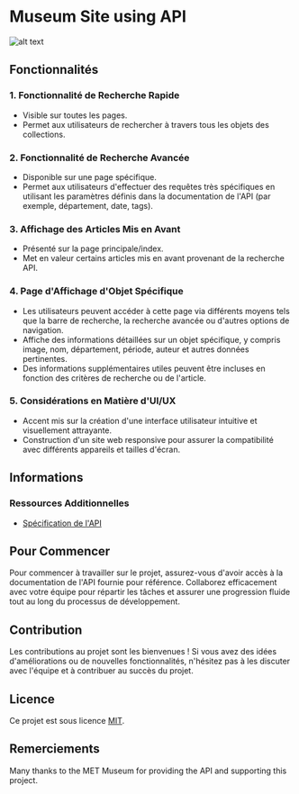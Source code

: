 # Museum Site using API 
![alt text](https://www.metmuseum.org/-/media/images/perspectives/2023/5/collection-and-cultural-property/the-met-fifth-avenue_great-hall_photo-by-brett-beyer-2048x2048.jpg?h=2048&amp;iar=0&amp;mw=2400&amp;w=2048&amp;sc_lang=en&amp;hash=237EC5D65BFD251E1D1D7D59AAE1FC10 "Met Museum")

## Fonctionnalités

### 1. Fonctionnalité de Recherche Rapide
- Visible sur toutes les pages.
- Permet aux utilisateurs de rechercher à travers tous les objets des collections.

### 2. Fonctionnalité de Recherche Avancée
- Disponible sur une page spécifique.
- Permet aux utilisateurs d'effectuer des requêtes très spécifiques en utilisant les paramètres définis dans la documentation de l'API (par exemple, département, date, tags).

### 3. Affichage des Articles Mis en Avant
- Présenté sur la page principale/index.
- Met en valeur certains articles mis en avant provenant de la recherche API.

### 4. Page d'Affichage d'Objet Spécifique
- Les utilisateurs peuvent accéder à cette page via différents moyens tels que la barre de recherche, la recherche avancée ou d'autres options de navigation.
- Affiche des informations détaillées sur un objet spécifique, y compris image, nom, département, période, auteur et autres données pertinentes.
- Des informations supplémentaires utiles peuvent être incluses en fonction des critères de recherche ou de l'article.

### 5. Considérations en Matière d'UI/UX
- Accent mis sur la création d'une interface utilisateur intuitive et visuellement attrayante.
- Construction d'un site web responsive pour assurer la compatibilité avec différents appareils et tailles d'écran.

## Informations

### Ressources Additionnelles
- [Spécification de l'API](https://metmuseum.github.io/)

## Pour Commencer
Pour commencer à travailler sur le projet, assurez-vous d'avoir accès à la documentation de l'API fournie pour référence. Collaborez efficacement avec votre équipe pour répartir les tâches et assurer une progression fluide tout au long du processus de développement.

## Contribution
Les contributions au projet sont les bienvenues ! Si vous avez des idées d'améliorations ou de nouvelles fonctionnalités, n'hésitez pas à les discuter avec l'équipe et à contribuer au succès du projet.

## Licence
Ce projet est sous licence [MIT](LICENSE).

## Remerciements
Many thanks to the MET Museum for providing the API and supporting this project.
